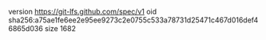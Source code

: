 version https://git-lfs.github.com/spec/v1
oid sha256:a75ae1fe6ee2e95ee9273c2e0755c533a78731d25471c467d016def46865d036
size 1682
